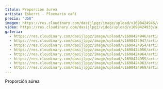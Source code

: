 ```yaml
---
titulo: Proporción áurea
artista: Eskerri - Ploemario cañí
precio: "350"
imagen: https://res.cloudinary.com/dasijlpgz/image/upload/v1698424946/artistas/Eskerri%20-%20Ploemario%20ca%C3%B1%C3%AD/06_Proporci%C3%B3n%20a%C3%BArea/P1070615.jpg
video: https://res.cloudinary.com/dasijlpgz/video/upload/v1698424933/artistas/Eskerri%20-%20Ploemario%20ca%C3%B1%C3%AD/06_Proporci%C3%B3n%20a%C3%BArea/Sin_t%C3%ADtulo-1.mp4
galeria:
  - https://res.cloudinary.com/dasijlpgz/image/upload/v1698424946/artistas/Eskerri%20-%20Ploemario%20ca%C3%B1%C3%AD/06_Proporci%C3%B3n%20a%C3%BArea/P1070615.jpg
  - https://res.cloudinary.com/dasijlpgz/image/upload/v1698424947/artistas/Eskerri%20-%20Ploemario%20ca%C3%B1%C3%AD/06_Proporci%C3%B3n%20a%C3%BArea/P1070617.jpg
  - https://res.cloudinary.com/dasijlpgz/image/upload/v1698424954/artistas/Eskerri%20-%20Ploemario%20ca%C3%B1%C3%AD/06_Proporci%C3%B3n%20a%C3%BArea/P1070619.jpg
  - https://res.cloudinary.com/dasijlpgz/image/upload/v1698424956/artistas/Eskerri%20-%20Ploemario%20ca%C3%B1%C3%AD/06_Proporci%C3%B3n%20a%C3%BArea/P1070620.jpg
  - https://res.cloudinary.com/dasijlpgz/image/upload/v1698424964/artistas/Eskerri%20-%20Ploemario%20ca%C3%B1%C3%AD/06_Proporci%C3%B3n%20a%C3%BArea/P1070626.jpg
  - https://res.cloudinary.com/dasijlpgz/image/upload/v1698424959/artistas/Eskerri%20-%20Ploemario%20ca%C3%B1%C3%AD/06_Proporci%C3%B3n%20a%C3%BArea/P1070624.jpg
  - https://res.cloudinary.com/dasijlpgz/image/upload/v1698424963/artistas/Eskerri%20-%20Ploemario%20ca%C3%B1%C3%AD/06_Proporci%C3%B3n%20a%C3%BArea/P1070625.jpg
  - https://res.cloudinary.com/dasijlpgz/image/upload/v1698424969/artistas/Eskerri%20-%20Ploemario%20ca%C3%B1%C3%AD/06_Proporci%C3%B3n%20a%C3%BArea/P1070628.jpg
---
```

P﻿roporción aúrea